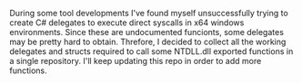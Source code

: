 During some tool developments I've found myself unsuccessfully trying to create C# delegates to execute direct syscalls in x64 windows environments. Since these are undocumented funcionts, some delegates may be pretty hard to obtain. Threfore, I decided to collect all the working delegates and structs required to call some NTDLL.dll exported functions in a single repository. I'll keep updating this repo in order to add more functions.
